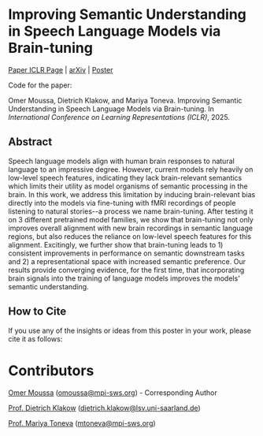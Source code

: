 # Improving Semantic Understanding in Speech Language Models via Brain-tuning


[Paper ICLR Page](https://iclr.cc/virtual/2025/poster/30063) | [arXiv](https://arxiv.org/abs/2410.09230) | [Poster](https://iclr.cc/virtual/2025/poster/30063)

Code for the paper: 

Omer Moussa, Dietrich Klakow, and Mariya Toneva. Improving Semantic Understanding in Speech Language Models via Brain-tuning. In _International Conference on Learning Representations (ICLR)_, 2025. 

## Abstract
Speech language models align with human brain responses to natural language to an impressive degree. However, current models rely heavily on low-level speech features, indicating they lack brain-relevant semantics which limits their utility as model organisms of semantic processing in the brain. In this work, we address this limitation by inducing brain-relevant bias directly into the models via fine-tuning with fMRI recordings of people listening to natural stories--a process we name brain-tuning. After testing it on 3 different pretrained model families, we show that brain-tuning not only improves overall alignment with new brain recordings in semantic language regions, but also reduces the reliance on low-level speech features for this alignment. Excitingly, we further show that brain-tuning leads to 1) consistent improvements in performance on semantic downstream tasks and 2) a representational space with increased semantic preference. Our results provide converging evidence, for the first time, that incorporating brain signals into the training of language models improves the models’ semantic understanding.

## How to Cite

If you use any of the insights or ideas from this poster in your work, please cite it as follows:


# Contributors
[Omer Moussa](https://www.mpi-sws.org/people/omoussa/) (omoussa@mpi-sws.org) - Corresponding Author

[Prof. Dietrich Klakow](https://www.lsv.uni-saarland.de/people/dietrich-klakow/) (dietrich.klakow@lsv.uni-saarland.de)

[Prof. Mariya Toneva](https://mtoneva.com/) (mtoneva@mpi-sws.org)


